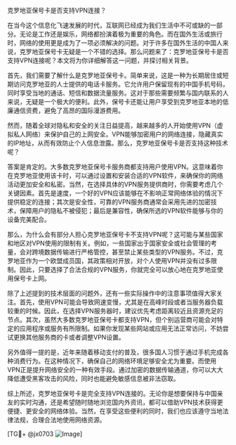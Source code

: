 克罗地亚保号卡是否支持VPN连接？

在当今这个信息化飞速发展的时代，互联网已经成为我们生活中不可或缺的一部分。无论是工作还是娱乐，网络都扮演着极为重要的角色。而在国外生活或旅行时，网络的使用更是成为了一项必须解决的问题。对于许多在国外生活的中国人来说，克罗地亚保号卡无疑是一个不错的选择。那么问题来了：克罗地亚保号卡是否支持VPN连接呢？本文将为你详细解答这一问题，并探讨相关背景。

首先，我们需要了解什么是克罗地亚保号卡。简单来说，这是一种为长期居住或短期访问克罗地亚的人士提供的电话卡服务。它允许用户保留现有的中国手机号码，同时享受当地的通话、短信和数据流量服务。这对于那些需要频繁与国内联系的人来说，无疑是一个极大的便利。此外，保号卡还能让用户享受到克罗地亚本地的低廉通信资费，避免了高昂的国际漫游费用。

然而，随着全球对隐私和安全的关注日益提高，越来越多的人开始使用VPN（虚拟私人网络）来保护自己的上网安全。VPN能够加密用户的网络连接，隐藏真实的IP地址，从而有效防止个人信息泄露。那么，克罗地亚保号卡是否支持这种技术呢？

答案是肯定的。大多数克罗地亚保号卡服务商都支持用户使用VPN。这意味着你在克罗地亚使用该卡时，可以通过设置和安装合适的VPN软件，来确保你的网络活动更加安全和私密。当然，在选择具体的VPN服务提供商时，你需要考虑几个关键因素。首先是速度，一个好的VPN应该能够在不影响正常网络体验的情况下提供稳定的连接；其次是安全性，可靠的VPN服务商通常会采用先进的加密技术，保障用户的隐私不被侵犯；最后是兼容性，确保所选的VPN软件能够与你的设备完美配合。

那么，为什么会有部分人担心克罗地亚保号卡不支持VPN呢？这可能与某些国家和地区对VPN使用的限制有关。例如，一些国家出于国家安全或社会管理的考量，会对跨境数据传输进行严格管控，甚至禁止某些类型的VPN服务。不过，克罗地亚作为一个欧盟成员国，其政策相对开放，对个人使用VPN并没有过多限制。因此，只要选择了合法合规的VPN服务，你就完全可以放心地在克罗地亚使用保号卡上网。

除了上述提到的技术层面的问题外，还有一些实际操作中的注意事项值得大家关注。首先，使用VPN可能会导致网速变慢，尤其是在高峰时段或者当服务器负载较重的时候。因此，在选择VPN服务器时，建议优先考虑距离较近且资源充足的节点。其次，虽然大多数克罗地亚保号卡都支持VPN，但个别运营商可能会对特定的应用程序或服务有所限制。如果你发现某些网站或应用无法正常访问，不妨尝试更换其他服务商的卡或者调整VPN设置。

另外值得一提的是，近年来随着移动支付的普及，很多国人习惯于通过手机完成各种消费行为。在这种情况下，确保自己的网络环境足够安全尤为重要。而使用VPN正是提升网络安全的一种有效手段。通过加密的数据传输通道，你可以大大降低遭受黑客攻击的风险，同时也能避免敏感信息被非法窃取。

综上所述，克罗地亚保号卡是完全支持VPN连接的。无论你是想要保持与中国亲友的实时沟通，还是希望随时随地浏览国内外资讯，都可以借助VPN技术获得更便捷、更安全的网络体验。当然，在享受这些便利的同时，我们也应该遵守当地法律法规，合理合法地使用网络资源。

[TG💪+ @jx0703 ![Image](https://github.com/user-attachments/assets/dbca1d08-cadb-493c-b0ec-ad6f7a83f270)]